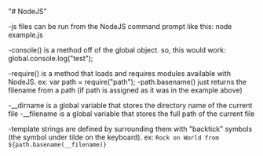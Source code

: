 "# NodeJS" 

-js files can be run from the NodeJS command prompt like this: node example.js

-console() is a method off of the global object.  so, this would work: global.console.log("test");

-require() is a method that loads and requires modules available with NodeJS.  ex: var path = require("path");
-path.basename() just returns the filename from a path (if path is assigned as it was in the example above)

-__dirname is a global variable that stores the directory name of the current file
-__filename is a global variable that stores the full path of the current file

-template strings are defined by surrounding them with "backtick" symbols (the symbol under tilde on the keyboard).  ex: `Rock on World from ${path.basename(__filename)}`


